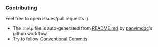 ### Contributing
Feel free to open issues/pull requests :)

+ The `:help` file is auto-generated from [README.md](./README.md) by [panvimdoc](https://github.com/kdheepak/panvimdoc)'s github workflow.
+ Try to follow [Conventional Commits](https://www.conventionalcommits.org/en/v1.0.0-beta.2/#summary)


